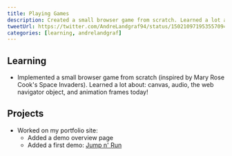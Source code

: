 ```yaml
---
title: Playing Games
description: Created a small browser game from scratch. Learned a lot about canvas, audio, the web navigator object, and animation frames today.
tweetUrl: https://twitter.com/AndreLandgraf94/status/1502109719535570944
categories: [learning, andrelandgraf]
---
```


## Learning

- Implemented a small browser game from scratch (inspired by Mary Rose Cook's Space Invaders). Learned a lot about: canvas, audio, the web navigator object, and animation frames today!

## Projects

- Worked on my portfolio site:
  - Added a demo overview page
  - Added a first demo: [Jump n' Run](https://andrelandgraf.github.io/jump-n-run/)

